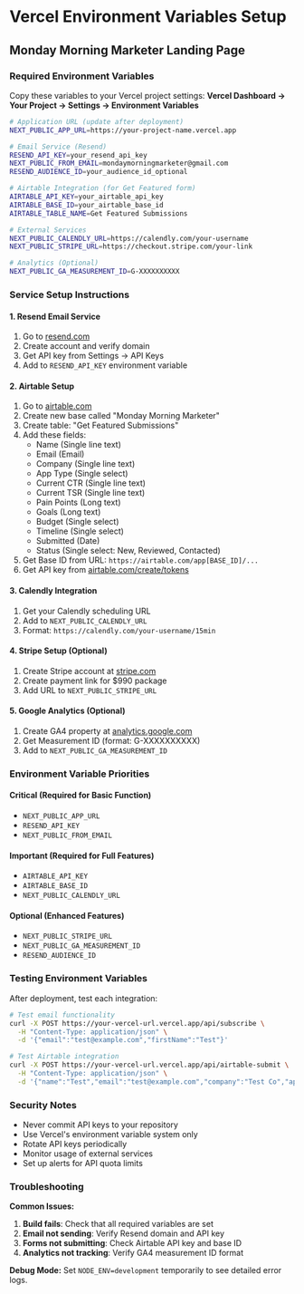 # Vercel Environment Variables Setup
## Monday Morning Marketer Landing Page

### **Required Environment Variables**

Copy these variables to your Vercel project settings:
**Vercel Dashboard → Your Project → Settings → Environment Variables**

```bash
# Application URL (update after deployment)
NEXT_PUBLIC_APP_URL=https://your-project-name.vercel.app

# Email Service (Resend)
RESEND_API_KEY=your_resend_api_key
NEXT_PUBLIC_FROM_EMAIL=mondaymorningmarketer@gmail.com
RESEND_AUDIENCE_ID=your_audience_id_optional

# Airtable Integration (for Get Featured form)
AIRTABLE_API_KEY=your_airtable_api_key
AIRTABLE_BASE_ID=your_airtable_base_id
AIRTABLE_TABLE_NAME=Get Featured Submissions

# External Services
NEXT_PUBLIC_CALENDLY_URL=https://calendly.com/your-username
NEXT_PUBLIC_STRIPE_URL=https://checkout.stripe.com/your-link

# Analytics (Optional)
NEXT_PUBLIC_GA_MEASUREMENT_ID=G-XXXXXXXXXX
```

### **Service Setup Instructions**

#### **1. Resend Email Service**
1. Go to [resend.com](https://resend.com)
2. Create account and verify domain
3. Get API key from Settings → API Keys
4. Add to `RESEND_API_KEY` environment variable

#### **2. Airtable Setup**
1. Go to [airtable.com](https://airtable.com)
2. Create new base called "Monday Morning Marketer"
3. Create table: "Get Featured Submissions"
4. Add these fields:
   - Name (Single line text)
   - Email (Email)
   - Company (Single line text)
   - App Type (Single select)
   - Current CTR (Single line text)
   - Current TSR (Single line text)
   - Pain Points (Long text)
   - Goals (Long text)
   - Budget (Single select)
   - Timeline (Single select)
   - Submitted (Date)
   - Status (Single select: New, Reviewed, Contacted)
5. Get Base ID from URL: `https://airtable.com/app[BASE_ID]/...`
6. Get API key from [airtable.com/create/tokens](https://airtable.com/create/tokens)

#### **3. Calendly Integration**
1. Get your Calendly scheduling URL
2. Add to `NEXT_PUBLIC_CALENDLY_URL`
3. Format: `https://calendly.com/your-username/15min`

#### **4. Stripe Setup (Optional)**
1. Create Stripe account at [stripe.com](https://stripe.com)
2. Create payment link for $990 package
3. Add URL to `NEXT_PUBLIC_STRIPE_URL`

#### **5. Google Analytics (Optional)**
1. Create GA4 property at [analytics.google.com](https://analytics.google.com)
2. Get Measurement ID (format: G-XXXXXXXXXX)
3. Add to `NEXT_PUBLIC_GA_MEASUREMENT_ID`

### **Environment Variable Priorities**

#### **Critical (Required for Basic Function)**
- `NEXT_PUBLIC_APP_URL`
- `RESEND_API_KEY`
- `NEXT_PUBLIC_FROM_EMAIL`

#### **Important (Required for Full Features)**
- `AIRTABLE_API_KEY`
- `AIRTABLE_BASE_ID`
- `NEXT_PUBLIC_CALENDLY_URL`

#### **Optional (Enhanced Features)**
- `NEXT_PUBLIC_STRIPE_URL`
- `NEXT_PUBLIC_GA_MEASUREMENT_ID`
- `RESEND_AUDIENCE_ID`

### **Testing Environment Variables**

After deployment, test each integration:

```bash
# Test email functionality
curl -X POST https://your-vercel-url.vercel.app/api/subscribe \
  -H "Content-Type: application/json" \
  -d '{"email":"test@example.com","firstName":"Test"}'

# Test Airtable integration
curl -X POST https://your-vercel-url.vercel.app/api/airtable-submit \
  -H "Content-Type: application/json" \
  -d '{"name":"Test","email":"test@example.com","company":"Test Co","appType":"fitness","painPoints":"Testing","goals":"Testing"}'
```

### **Security Notes**

- Never commit API keys to your repository
- Use Vercel's environment variable system only
- Rotate API keys periodically
- Monitor usage of external services
- Set up alerts for API quota limits

### **Troubleshooting**

**Common Issues:**
1. **Build fails**: Check that all required variables are set
2. **Email not sending**: Verify Resend domain and API key
3. **Forms not submitting**: Check Airtable API key and base ID
4. **Analytics not tracking**: Verify GA4 measurement ID format

**Debug Mode:**
Set `NODE_ENV=development` temporarily to see detailed error logs.
